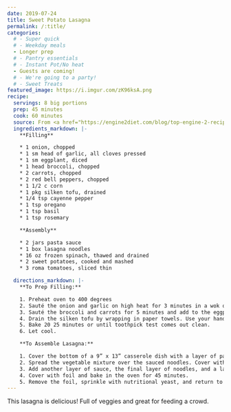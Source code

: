 ```yaml
---
date: 2019-07-24
title: Sweet Potato Lasagna
permalink: /:title/
categories:
  # - Super quick
  # - Weekday meals
  - Longer prep
  # - Pantry essentials
  # - Instant Pot/No heat
  - Guests are coming!
  # - We're going to a party!
  # - Sweet Treats
featured_image: https://i.imgur.com/zK96ksA.png
recipe:
  servings: 8 big portions
  prep: 45 minutes
  cook: 60 minutes
  source: From <a href="https://engine2diet.com/blog/top-engine-2-recipes-raise-the-roof-sweet-potato-lasagna/">Engine 2</a>
  ingredients_markdown: |-
    **Filling**

    * 1 onion, chopped
    * 1 sm head of garlic, all cloves pressed
    * 1 sm eggplant, diced
    * 1 head broccoli, chopped
    * 2 carrots, chopped
    * 2 red bell peppers, chopped
    * 1 1/2 c corn
    * 1 pkg silken tofu, drained
    * 1/4 tsp cayenne pepper
    * 1 tsp oregano
    * 1 tsp basil
    * 1 tsp rosemary

    **Assembly**

    * 2 jars pasta sauce
    * 1 box lasagna noodles
    * 16 oz frozen spinach, thawed and drained
    * 2 sweet potatoes, cooked and mashed
    * 3 roma tomatoes, sliced thin

  directions_markdown: |-
    **To Prep Filling:**

    1. Preheat oven to 400 degrees
    2. Sauté the onion and garlic on high heat for 3 minutes in a wok or nonstick pan. Add the eggplant and cook until the onions are limp and the eggplant is cooked. Place the eggplant, onion and garlic into a large bowl.
    3. Sauté the broccoli and carrots for 5 minutes and add to the eggplant bowl. Sauté the peppers and corn until just beginning to soften and add to the vegetable bowl.
    4. Drain the silken tofu by wrapping in paper towels. Use your hands to crumble the tofu in the towels and mix into the vegetable bowl. Add spices to the mixture and combine.
    5. Bake 20 25 minutes or until toothpick test comes out clean.
    6. Let cool.

    **To Assemble Lasagna:**

    1. Cover the bottom of a 9” x 13” casserole dish with a layer of pasta sauce. Add a layer of noodles. Cover the noodles with sauce.
    2. Spread the vegetable mixture over the sauced noodles. Cover with a layer of noodles and another dressing of sauce. Add the spinach to the second layer of sauced noodles. Cover the spinach with the mashed sweet potatoes.
    3. Add another layer of sauce, the final layer of noodles, and a last topping of sauce. 
    4. Cover with foil and bake in the oven for 45 minutes.
    5. Remove the foil, sprinkle with nutritional yeast, and return to the oven for another 15 minutes. Let the lasagna sit for 15 minutes before serving.
---
```

This lasagna is delicious!  Full of veggies and great for feeding a crowd.

